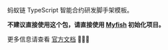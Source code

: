 蚂蚁链 TypeScript 智能合约研发脚手架模板。

**不建议直接使用这个包，请直接使用 [Myfish](https://www.npmjs.com/package/@antchain/myfish) 初始化项目。**

更多信息请查看 [官方文档](https://opendocs.antchain.antgroup.com/) 🚀🚀🚀
